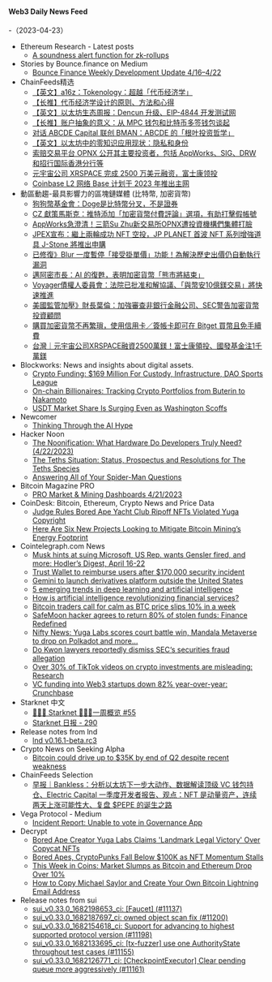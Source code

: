 #### Web3 Daily News Feed
-（2023-04-23）

- Ethereum Research - Latest posts
  - [A soundness alert function for zk-rollups](https://ethresear.ch/t/a-soundness-alert-function-for-zk-rollups/15377/3)
- Stories by Bounce.finance on Medium
  - [Bounce Finance Weekly Development Update 4/16–4/22](https://bouncefinance.medium.com/bounce-finance-weekly-development-update-4-16-4-22-c63c3d00089e?source=rss-74b4e5aa79f6------2)
- ChainFeeds精选
  - [【英文】a16z：Tokenology：超越「代币经济学」](https://a16zcrypto.com/content/article/beyond-tokenomics-tokenology/)
  - [【长推】代币经济学设计的原则、方法和心得](https://twitter.com/0xNing0x/status/1648871420943032320)
  - [【英文】以太坊生态周报：Dencun 升级、EIP-4844 开发测试网](https://weekinethereumnews.com/week-in-ethereum-news-april-22-2023/)
  - [【长推】账户抽象的意义：从 MPC 钱包和比特币多签钱包谈起](https://twitter.com/AurtrianAjian/status/1648883136003182595)
  - [对话 ABCDE Capital 联创 BMAN：ABCDE 的「根叶投资哲学」](https://www.theblockbeats.info/news/36719)
  - [【英文】以太坊中的零知识应用现状：隐私和身份](https://mirror.xyz/andyguzman.eth/ZZRLBlx2KjlNnQ84v1doMKg_8QO-XRjYxFfT1Fm_ZDw)
  - [索赔交易平台 OPNX 公开其主要投资者，包括 AppWorks、SIG、DRW 和招行国际香港分行等](https://twitter.com/OPNX_Official/status/1649426185015685126)
  - [元宇宙公司 XRSPACE 完成 2500 万美元融资，富士康领投](https://www.nftgators.com/xrspace-raises-25m-to-develop-3d-live-experiences-in-the-metaverse/)
  - [Coinbase L2 网络 Base 计划于 2023 年推出主网](https://techcrunch.com/2023/04/21/coinbases-layer-2-blockchain-base-plans-for-2023-mainnet-launch/)
- 動區動趨-最具影響力的區塊鏈媒體 (比特幣, 加密貨幣)
  - [狗狗幣基金會：Doge是比特幣分叉，不是證券](https://www.blocktempo.com/dogecoin-is-a-fork-of-bitcoin-cant-be-classified-as-a-security/)
  - [CZ 獻策馬斯克：推特添加「加密貨幣付費評論」選項，有助打擊假帳號](https://www.blocktempo.com/cz-suggests-twitter-add-option-people-you-dont-follow-must-pay-to-comment/)
  - [AppWorks急澄清！三箭Su Zhu新交易所OPNX遭投資機構們集體打臉](https://www.blocktempo.com/appworksdrw-nascent-miax-and-susquehanna-deny-investment-in-opnx/)
  - [JPEX宣布：繼上兩輪成功 NFT 空投，JP PLANET 首波 NFT 系列增強道具 J-Stone 將推出申購](https://www.blocktempo.com/jp-planet-first-wave-of-nft-enhanced-props-j-stone-will-soon-be-available/)
  - [已修復》Blur 一度暫停「接受掛單價」功能！為解決歷史出價仍自動執行漏洞](https://www.blocktempo.com/blur-disabled-bid-accept-functionality-in-response-to-a-bug/)
  - [邁阿密市長：AI 的復甦，表明加密貨幣「熊市將結束」](https://www.blocktempo.com/miami-mayor-thinks-resurgence-of-ai-sign-that-crypto-winter-will-end/)
  - [Voyager債權人委員會：法院已批准和解協議、「與幣安10億鎂交易」將快速推進](https://www.blocktempo.com/voyager-ucc-the-district-court-entered-an-order-approving-the-settlement/)
  - [美國監管加壓》財長葉倫：加強審查非銀行金融公司、SEC警告加密貨幣投資顧問](https://www.blocktempo.com/janet-yellen-announced-new-tougher-scrutiny-of-nonbank-financial-companies/)
  - [購買加密貨幣不再繁瑣，使用信用卡／簽帳卡即可在 Bitget 買幣且免手續費](https://www.blocktempo.com/bitget-users-can-buy-crypto-directly-via-credit-card-or-debit-card/)
  - [台灣｜元宇宙公司XRSPACE融資2500萬鎂！富士康領投、國發基金注1千萬鎂](https://www.blocktempo.com/taiwan-yuan-universe-company-xrspace-raises-us25-million/)
- Blockworks: News and insights about digital assets.
  - [Crypto Funding: $169 Million For Custody, Infrastructure, DAO Sports League](https://blockworks.co/news/crypto-funding-custody-infrastructure-dao-sports-league)
  - [On-chain Billionaires: Tracking Crypto Portfolios from Buterin to Nakamoto](https://blockworks.co/news/on-chain-billionaires-buterin-nakamoto)
  - [USDT Market Share Is Surging Even as Washington Scoffs](https://blockworks.co/news/usdt-market-share-all-time-high)
- Newcomer
  - [Thinking Through the AI Hype](https://www.newcomer.co/p/thinking-through-the-ai-hype)
- Hacker Noon
  - [The Noonification: What Hardware Do Developers Truly Need? (4/22/2023)](https://hackernoon.com/4-22-2023-noonification?source=rss)
  - [The Teths Situation: Status, Prospectus and Resolutions for The Teths Species](https://hackernoon.com/the-teths-situation-status-prospectus-and-resolutions-for-the-teths-species?source=rss)
  - [Answering All of Your Spider-Man Questions](https://hackernoon.com/answering-all-of-your-spider-man-questions?source=rss)
- Bitcoin Magazine PRO
  - [PRO Market & Mining Dashboards 4/21/2023](https://bmpro.substack.com/p/pro-market-and-mining-dashboards-april-21)
- CoinDesk: Bitcoin, Ethereum, Crypto News and Price Data
  - [Judge Rules Bored Ape Yacht Club Ripoff NFTs Violated Yuga Copyright](https://www.coindesk.com/web3/2023/04/22/judge-rules-bored-ape-yacht-club-ripoff-nfts-violated-yuga-copyright/?utm_medium=referral&utm_source=rss&utm_campaign=headlines)
  - [Here Are Six New Projects Looking to Mitigate Bitcoin Mining’s Energy Footprint](https://www.coindesk.com/business/2023/04/22/here-are-six-new-projects-looking-to-mitigate-bitcoin-minings-energy-footprint/?utm_medium=referral&utm_source=rss&utm_campaign=headlines)
- Cointelegraph.com News
  - [Musk hints at suing Microsoft, US Rep. wants Gensler fired, and more: Hodler’s Digest, April 16-22](https://cointelegraph.com/magazine/musk-hints-suing-microsoft-us-rep-wants-gensler-fired-a-hodlers-digest-april-16-22/)
  - [Trust Wallet to reimburse users after $170,000 security incident](https://cointelegraph.com/news/trust-wallet-to-reimburse-users-after-170-000-security-incident)
  - [Gemini to launch derivatives platform outside the United States](https://cointelegraph.com/news/gemini-to-launch-derivatives-platform-outside-the-united-states)
  - [5 emerging trends in deep learning and artificial intelligence](https://cointelegraph.com/news/5-emerging-trends-in-deep-learning-and-artificial-intelligence)
  - [How is artificial intelligence revolutionizing financial services?](https://cointelegraph.com/explained/how-is-artificial-intelligence-revolutionizing-financial-services)
  - [Bitcoin traders call for calm as BTC price slips 10% in a week](https://cointelegraph.com/news/bitcoin-traders-call-for-calm-as-btc-price-slips-10-in-a-week)
  - [SafeMoon hacker agrees to return 80% of stolen funds: Finance Redefined](https://cointelegraph.com/news/safemoon-hacker-agrees-to-return-80-of-stolen-funds-finance-redefined)
  - [Nifty News: Yuga Labs scores court battle win, Mandala Metaverse to drop on Polkadot and more…](https://cointelegraph.com/news/nifty-news-yuga-labs-scores-court-battle-win-mandala-metaverse-to-drop-on-polkadot-and-more)
  - [Do Kwon lawyers reportedly dismiss SEC‘s securities fraud allegation](https://cointelegraph.com/news/do-kwon-lawyers-reportedly-dismiss-sec-s-securities-fraud-allegation)
  - [Over 30% of TikTok videos on crypto investments are misleading: Research](https://cointelegraph.com/news/over-30-tiktok-videos-on-crypto-investments-are-misleading-research)
  - [VC funding into Web3 startups down 82% year-over-year: Crunchbase](https://cointelegraph.com/news/vc-funding-into-web3-start-ups-down-82-year-over-year-crunchbase)
- Starknet 中文
  - [👩🏽‍🚀 Starknet 👨🏽‍🚀一周概览 #55](https://starknetzh.substack.com/p/starknet-55-a1c)
  - [Starknet 日报 - 290](https://starknetzh.substack.com/p/starknet-290)
- Release notes from lnd
  - [lnd v0.16.1-beta.rc3](https://github.com/lightningnetwork/lnd/releases/tag/v0.16.1-beta.rc3)
- Crypto News on Seeking Alpha
  - [Bitcoin could drive up to $35K by end of Q2 despite recent weakness](https://seekingalpha.com/news/3958779-bitcoin-could-drive-up-to-35k-by-end-of-q2-despite-recent-weakness?utm_source=feed_news_crypto&utm_medium=referral)
- ChainFeeds Selection
  - [早报｜Bankless：分析以太坊下一步大动作、数据解读顶级 VC 钱包持仓、Electric Capital 一季度开发者报告、观点：NFT 是动量资产，连续两天上涨可能性大、复盘 $PEPE 的诞生之路](https://chainfeeds.substack.com/p/bankless-vc-electric-capital-nft)
- Vega Protocol - Medium
  - [Incident Report: Unable to vote in Governance App](https://blog.vega.xyz/incident-report-unable-to-vote-in-governance-app-5956ca6479cf?source=rss----ac3f275d266f---4)
- Decrypt
  - [Bored Ape Creator Yuga Labs Claims 'Landmark Legal Victory' Over Copycat NFTs](https://decrypt.co/137577/bored-ape-creator-yuga-labs-claims-landmark-legal-victory-over-copycat-nfts)
  - [Bored Apes, CryptoPunks Fall Below $100K as NFT Momentum Stalls](https://decrypt.co/137545/bored-apes-cryptopunks-fall-below-100k-nft-momentum-stalls)
  - [This Week in Coins: Market Slumps as Bitcoin and Ethereum Drop Over 10%](https://decrypt.co/137574/this-week-in-coins-bitcoin-ethereum-crash-bittrex-sec-gensler-hearings)
  - [How to Copy Michael Saylor and Create Your Own Bitcoin Lightning Email Address](https://decrypt.co/137557/how-michael-saylor-create-bitcoin-lightning-email-address)
- Release notes from sui
  - [sui_v0.33.0_1682198653_ci: [Faucet] (#11137)](https://github.com/MystenLabs/sui/releases/tag/sui_v0.33.0_1682198653_ci)
  - [sui_v0.33.0_1682187697_ci: owned object scan fix (#11200)](https://github.com/MystenLabs/sui/releases/tag/sui_v0.33.0_1682187697_ci)
  - [sui_v0.33.0_1682154618_ci: Support for advancing to highest supported protocol version (#11198)](https://github.com/MystenLabs/sui/releases/tag/sui_v0.33.0_1682154618_ci)
  - [sui_v0.33.0_1682133695_ci: [tx-fuzzer] use one AuthorityState throughout test cases (#11155)](https://github.com/MystenLabs/sui/releases/tag/sui_v0.33.0_1682133695_ci)
  - [sui_v0.33.0_1682126771_ci: [CheckpointExecutor] Clear pending queue more aggressively (#11161)](https://github.com/MystenLabs/sui/releases/tag/sui_v0.33.0_1682126771_ci)
